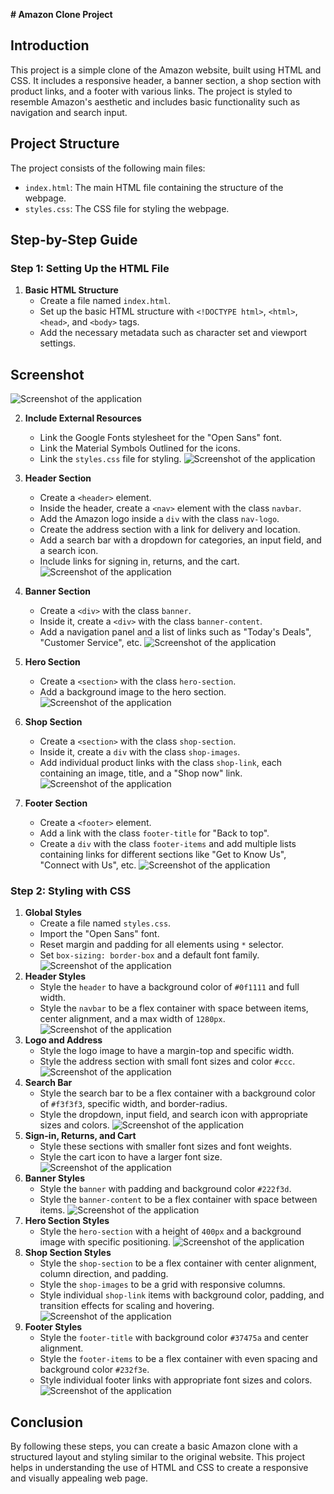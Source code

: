 **# Amazon Clone Project**

## Introduction
This project is a simple clone of the Amazon website, built using HTML and CSS. It includes a responsive header, a banner section, a shop section with product links, and a footer with various links. The project is styled to resemble Amazon's aesthetic and includes basic functionality such as navigation and search input.

## Project Structure
The project consists of the following main files:
- `index.html`: The main HTML file containing the structure of the webpage.
- `styles.css`: The CSS file for styling the webpage.

## Step-by-Step Guide

### Step 1: Setting Up the HTML File

1. **Basic HTML Structure**
    - Create a file named `index.html`.
    - Set up the basic HTML structure with `<!DOCTYPE html>`, `<html>`, `<head>`, and `<body>` tags.
    - Add the necessary metadata such as character set and viewport settings.
    
## Screenshot

![Screenshot of the application](amazon/s1.JPG)

2. **Include External Resources**
    - Link the Google Fonts stylesheet for the "Open Sans" font.
    - Link the Material Symbols Outlined for the icons.
    - Link the `styles.css` file for styling.
![Screenshot of the application](amazon/s2.JPG)

3. **Header Section**
    - Create a `<header>` element.
    - Inside the header, create a `<nav>` element with the class `navbar`.
    - Add the Amazon logo inside a `div` with the class `nav-logo`.
    - Create the address section with a link for delivery and location.
    - Add a search bar with a dropdown for categories, an input field, and a search icon.
    - Include links for signing in, returns, and the cart.
![Screenshot of the application](amazon/s3.JPG)
4. **Banner Section**
    - Create a `<div>` with the class `banner`.
    - Inside it, create a `<div>` with the class `banner-content`.
    - Add a navigation panel and a list of links such as "Today's Deals", "Customer Service", etc.
![Screenshot of the application](amazon/s4.JPG)
5. **Hero Section**
    - Create a `<section>` with the class `hero-section`.
    - Add a background image to the hero section.
![Screenshot of the application](amazon/s5.JPG)
6. **Shop Section**
    - Create a `<section>` with the class `shop-section`.
    - Inside it, create a `div` with the class `shop-images`.
    - Add individual product links with the class `shop-link`, each containing an image, title, and a "Shop now" link.
![Screenshot of the application](amazon/s6.JPG)
7. **Footer Section**
    - Create a `<footer>` element.
    - Add a link with the class `footer-title` for "Back to top".
    - Create a `div` with the class `footer-items` and add multiple lists containing links for different sections like "Get to Know Us", "Connect with Us", etc.
![Screenshot of the application](amazon/s7.JPG)
### Step 2: Styling with CSS

1. **Global Styles**
    - Create a file named `styles.css`.
    - Import the "Open Sans" font.
    - Reset margin and padding for all elements using `*` selector.
    - Set `box-sizing: border-box` and a default font family.
![Screenshot of the application](amazon/c1.JPG)
2. **Header Styles**
    - Style the `header` to have a background color of `#0f1111` and full width.
    - Style the `navbar` to be a flex container with space between items, center alignment, and a max width of `1280px`.
![Screenshot of the application](amazon/c2.JPG)
3. **Logo and Address**
    - Style the logo image to have a margin-top and specific width.
    - Style the address section with small font sizes and color `#ccc`.
![Screenshot of the application](amazon/c3.JPG)
4. **Search Bar**
    - Style the search bar to be a flex container with a background color of `#f3f3f3`, specific width, and border-radius.
    - Style the dropdown, input field, and search icon with appropriate sizes and colors.
![Screenshot of the application](amazon/c4.jpg)
5. **Sign-in, Returns, and Cart**
    - Style these sections with smaller font sizes and font weights.
    - Style the cart icon to have a larger font size.
![Screenshot of the application](amazon/c5.jpg)
6. **Banner Styles**
    - Style the `banner` with padding and background color `#222f3d`.
    - Style the `banner-content` to be a flex container with space between items.
![Screenshot of the application](amazon/c6.jpg)
7. **Hero Section Styles**
    - Style the `hero-section` with a height of `400px` and a background image with specific positioning.
![Screenshot of the application](amazon/c7.jpg)
8. **Shop Section Styles**
    - Style the `shop-section` to be a flex container with center alignment, column direction, and padding.
    - Style the `shop-images` to be a grid with responsive columns.
    - Style individual `shop-link` items with background color, padding, and transition effects for scaling and hovering.
![Screenshot of the application](amazon/c8.jpg)
9. **Footer Styles**
    - Style the `footer-title` with background color `#37475a` and center alignment.
    - Style the `footer-items` to be a flex container with even spacing and background color `#232f3e`.
    - Style individual footer links with appropriate font sizes and colors.
![Screenshot of the application](./amazon/c9.jpg)
## Conclusion
By following these steps, you can create a basic Amazon clone with a structured layout and styling similar to the original website. This project helps in understanding the use of HTML and CSS to create a responsive and visually appealing web page.
